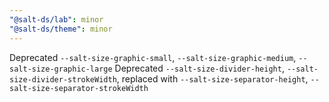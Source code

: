 ```yaml
---
"@salt-ds/lab": minor
"@salt-ds/theme": minor
---
```


Deprecated `--salt-size-graphic-small`, `--salt-size-graphic-medium`, `--salt-size-graphic-large`
Deprecated `--salt-size-divider-height`, `--salt-size-divider-strokeWidth`, replaced with `--salt-size-separator-height`, `--salt-size-separator-strokeWidth`
